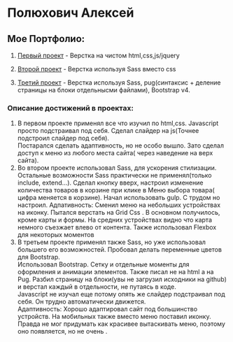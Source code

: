 
# Полюхович Алексей
## Мое Портфолио:


1. [Первый проект](https://alexpol19.github.io/EO/ "English Online") - Верстка на чистом html,css,js/jquery

2. [Второй проект](https://alexpol19.github.io/Burgers/ "Burgers") - Верстка используя Sass вместо css

3. [Третий проект](https://alexpol19.github.io/Piroll/ "Piroll") - Верстка используя Sass, pug(синтаксис + деление страницы на блоки отдельнысми файлами), Bootstrap v4.

### Описание достижений в проектах:
1. В первом проекте применял все что изучил по html,css. Javascript просто подстраивал под себя.
Сделал слайдер на js(Точнее подстроил слайдер под себя).  
Постарался сделать адаптивность, но не особо вышло. Зато сделал доступ к меню из любого места сайта( через наведение на верх сайта).
2. Во втором проекте использовал Sass, для ускорения стилизации. Остальные возможности Sass практически не применял(только include, extend...). Сделал кнопку вверх, настроил изменение количества товаров в корзине при клике в Меню выбора товара( цифра меняется в корзине). 
Начал использовать gulp. С трудом но настроил. 
Адпативность: Сменил меню на небольших устройствах на иконку. Пытался верстать на Grid Css . В основном получилось, кроме карты и формы. На средних устройствах видно что карта немного съезжает влево от контента. Также использовал Flexbox для некоторых моментов
3. В третьем проекте применял также Sass, но уже использовал большего его возможностей. Пробовал делать переменные цветов для Bootstrap.  
Использовал Bootstrap. Сетку и отдельные моменты для оформления и анимации элементов. 
Также писал не на html а на Pug. Разбил страницу на блоки(увы не загрузил исходники на github) и верстал каждый в отдельности, не путаясь в коде.  
Javascript не изучал еще потому опять же слайдер подстраивал под себя. Он трудно автоматически движется.  
Адаптивность: Хорошо адаптировал сайт под большинство устройств. На мобильных также вместо меню поставил иконку. Правда не мог придумать как красивее вытаскивать меню, поэтому оно появляется, но не очень .

